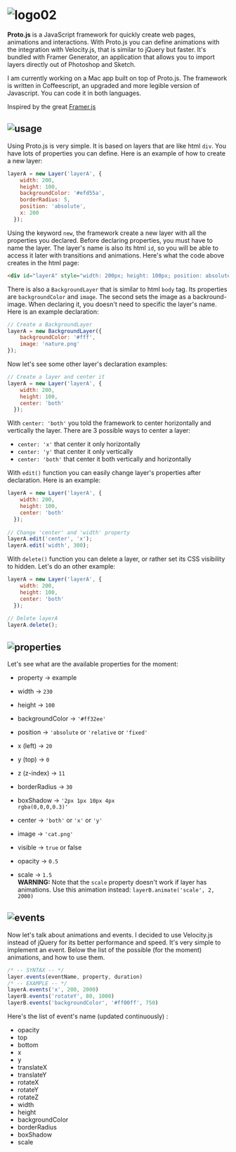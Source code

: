# ![logo02](https://cloud.githubusercontent.com/assets/1908782/6528859/352a62a0-c425-11e4-8eab-fe532ab03beb.png)

<b>Proto.js</b> is a JavaScript framework for quickly create web pages, animations and interactions. With Proto.js you can define animations with the integration with Velocity.js, that is similar to jQuery but faster. It's bundled with Framer Generator, an application that allows you to import layers directly out of Photoshop and Sketch.

I am currently working on a Mac app built on top of Proto.js. The framework is written in Coffeescript, an upgraded and more legible version of Javascript. You can code it in both languages.

Inspired by the great <a href="https://github.com/koenbok/Framer">Framer.js</a>

## ![usage](https://cloud.githubusercontent.com/assets/1908782/6525384/3c5a0230-c405-11e4-8a60-d563c9f97e4c.png)
Using Proto.js is very simple. It is based on layers that are like html <code>div</code>. You have lots of properties you can define. Here is an example of how to create a new layer:

```javascript
layerA = new Layer('layerA', {
    width: 200,
    height: 100,
    backgroundColor: '#efd55a',
    borderRadius: 5,
    position: 'absolute',
    x: 200
  });
```

Using the keyword <code>new</code>, the framework create a new layer with all the properties you declared. Before declaring properties, you must have to name the layer. The layer's name is also its html <code>id</code>, so you will be able to access it later with transitions and animations. Here's what the code above creates in the html page:

```html
<div id="layerA" style="width: 200px; height: 100px; position: absolute; left: 200px; border-radius: 5px; background-color: rgb(239, 213, 90);"></div>
```

There is also a <code>BackgroundLayer</code> that is similar to html <code>body</code> tag. Its properties are <code>backgroundColor</code> and <code>image</code>. The second sets the image as a backround-image. When declaring it, you doesn't need to specific the layer's name. Here is an example declaration:

```javascript
// Create a BackgroundLayer
layerA = new BackgroundLayer({
    backgroundColor: '#fff',
    image: 'nature.png'
});
```

Now let's see some other layer's declaration examples:

```javascript
// Create a layer and center it
layerA = new Layer('layerA', {
    width: 200,
    height: 100,
    center: 'both'
  });
```

With <code>center: 'both'</code> you told the framework to center horizontally and vertically the layer. There are 3 possible ways to center a layer:
- <code>center: 'x'</code> that center it only horizontally
- <code>center: 'y'</code> that center it only vertically
- <code>center: 'both'</code> that center it both vertically and horizontally

With <code>edit()</code> function you can easily change layer's properties after declaration. Here is an example:

```javascript
layerA = new Layer('layerA', {
    width: 200,
    height: 100,
    center: 'both'
  });
  
// Change 'center' and 'width' property
layerA.edit('center', 'x');
layerA.edit('width', 300);
```

With <code>delete()</code> function you can delete a layer, or rather set its CSS visibility to hidden. Let's do an other example:

```javascript
layerA = new Layer('layerA', {
    width: 200,
    height: 100,
    center: 'both'
  });
  
// Delete layerA
layerA.delete();
```
## ![properties](https://cloud.githubusercontent.com/assets/1908782/6535029/27edbade-c442-11e4-836c-99f0e97780d1.png)

Let's see what are the available properties for the moment:
- property -> example

- width -> <code>230</code>
- height -> <code>100</code>
- backgroundColor -> <code>'#ff32ee'</code>
- position -> <code>'absolute</code> or <code>'relative</code> or <code>'fixed'</code>
- x (left) -> <code>20</code>
- y (top) -> <code>0</code>
- z (z-index) -> <code>11</code>
- borderRadius -> <code>30</code>
- boxShadow -> <code>'2px 1px 10px 4px rgba(0,0,0,0.3)'</code>
- center -> <code>'both'</code> or <code>'x'</code> or <code>'y'</code>
- image -> <code>'cat.png'</code>
- visible -> <code>true</code> or </code>false</code>
- opacity -> <code>0.5</code>
- scale -> <code>1.5</code>
    <br/><b>WARNING:</b> Note that the <code>scale</code> property doesn't work if layer has animations. Use this animation instead: <code>layerB.animate('scale', 2, 2000)</code>

## ![events](https://cloud.githubusercontent.com/assets/1908782/6529069/897e4b36-c426-11e4-87d2-c3d7e03aea94.png)

Now let's talk about animations and events. I decided to use Velocity.js instead of jQuery for its better performance and speed. It's very simple to implement an event. Below the list of the possible (for the moment) animations, and how to use them.

```javascript
/* -- SYNTAX -- */
layer.events(eventName, property, duration)
/* -- EXAMPLE -- */
layerA.events('x', 200, 2000)
layerB.events('rotateY', 80, 1000)
layerB.events('backgroundColor', '#ff00ff', 750)
```

Here's the list of event's name (updated continuously) :
- opacity
- top
- bottom
- x
- y
- translateX
- translateY
- rotateX
- rotateY
- rotateZ
- width
- height
- backgroundColor
- borderRadius
- boxShadow
- scale

<!--[layers](https://cloud.githubusercontent.com/assets/1908782/6525190/d9ca43a2-c402-11e4-8a43-df73467d71a9.png)
[layers01](https://cloud.githubusercontent.com/assets/1908782/6525207/0c32e36c-c403-11e4-9616-d2dd00e290d0.png)
[layers02](https://cloud.githubusercontent.com/assets/1908782/6525215/2979f618-c403-11e4-824c-d2e2fba7fd51.png)-->




